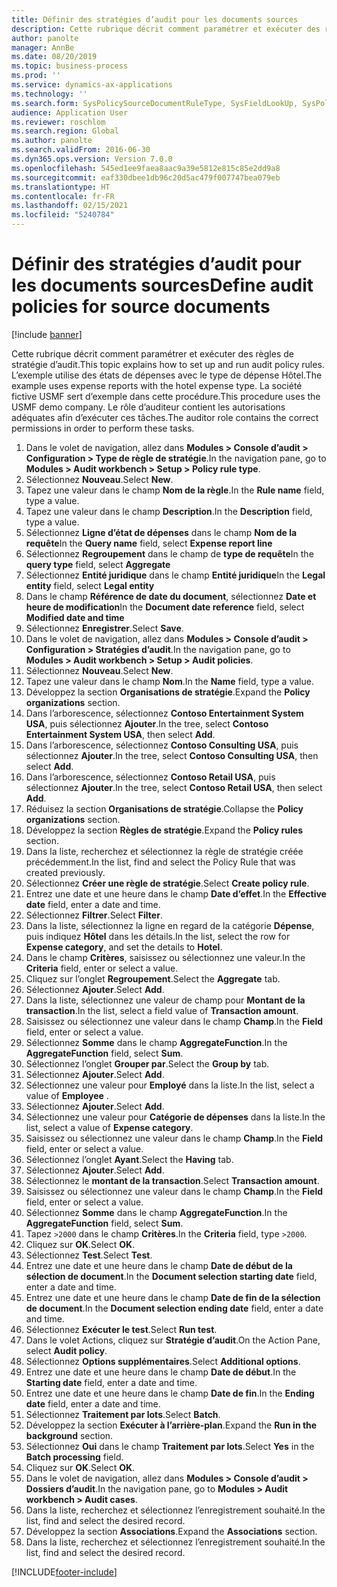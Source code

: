 ```yaml
---
title: Définir des stratégies d’audit pour les documents sources
description: Cette rubrique décrit comment paramétrer et exécuter des règles de stratégie d’audit.
author: panolte
manager: AnnBe
ms.date: 08/20/2019
ms.topic: business-process
ms.prod: ''
ms.service: dynamics-ax-applications
ms.technology: ''
ms.search.form: SysPolicySourceDocumentRuleType, SysFieldLookUp, SysPolicyListPage, SysPolicy, AuditPolicyRule, SysQueryForm, SysQueryFieldLookUp, AuditPolicyDateSelection, AuditPolicyAdditionalOption, BatchJob, CaseDetail
audience: Application User
ms.reviewer: roschlom
ms.search.region: Global
ms.author: panolte
ms.search.validFrom: 2016-06-30
ms.dyn365.ops.version: Version 7.0.0
ms.openlocfilehash: 545ed1ee9faea8aac9a39e5812e815c85e2dd9a8
ms.sourcegitcommit: eaf330dbee1db96c20d5ac479f007747bea079eb
ms.translationtype: HT
ms.contentlocale: fr-FR
ms.lasthandoff: 02/15/2021
ms.locfileid: "5240784"
---
```

# <a name="define-audit-policies-for-source-documents"></a><span data-ttu-id="fd774-103">Définir des stratégies d’audit pour les documents sources</span><span class="sxs-lookup"><span data-stu-id="fd774-103">Define audit policies for source documents</span></span>

[!include [banner](../../includes/banner.md)]

<span data-ttu-id="fd774-104">Cette rubrique décrit comment paramétrer et exécuter des règles de stratégie d’audit.</span><span class="sxs-lookup"><span data-stu-id="fd774-104">This topic explains how to set up and run audit policy rules.</span></span> <span data-ttu-id="fd774-105">L’exemple utilise des états de dépenses avec le type de dépense Hôtel.</span><span class="sxs-lookup"><span data-stu-id="fd774-105">The example uses expense reports with the hotel expense type.</span></span> <span data-ttu-id="fd774-106">La société fictive USMF sert d’exemple dans cette procédure.</span><span class="sxs-lookup"><span data-stu-id="fd774-106">This procedure uses the USMF demo company.</span></span> <span data-ttu-id="fd774-107">Le rôle d’auditeur contient les autorisations adéquates afin d’exécuter ces tâches.</span><span class="sxs-lookup"><span data-stu-id="fd774-107">The auditor role contains the correct permissions in order to perform these tasks.</span></span>

1. <span data-ttu-id="fd774-108">Dans le volet de navigation, allez dans **Modules > Console d’audit > Configuration > Type de règle de stratégie**.</span><span class="sxs-lookup"><span data-stu-id="fd774-108">In the navigation pane, go to **Modules > Audit workbench > Setup > Policy rule type**.</span></span>
2. <span data-ttu-id="fd774-109">Sélectionnez **Nouveau**.</span><span class="sxs-lookup"><span data-stu-id="fd774-109">Select **New**.</span></span>
3. <span data-ttu-id="fd774-110">Tapez une valeur dans le champ **Nom de la règle**.</span><span class="sxs-lookup"><span data-stu-id="fd774-110">In the **Rule name** field, type a value.</span></span>
4. <span data-ttu-id="fd774-111">Tapez une valeur dans le champ **Description**.</span><span class="sxs-lookup"><span data-stu-id="fd774-111">In the **Description** field, type a value.</span></span>
5. <span data-ttu-id="fd774-112">Sélectionnez **Ligne d’état de dépenses** dans le champ **Nom de la requête**</span><span class="sxs-lookup"><span data-stu-id="fd774-112">In the **Query name** field, select **Expense report line**</span></span>
6. <span data-ttu-id="fd774-113">Sélectionnez **Regroupement** dans le champ de **type de requête**</span><span class="sxs-lookup"><span data-stu-id="fd774-113">In the **query type** field, select **Aggregate**</span></span>
7. <span data-ttu-id="fd774-114">Sélectionnez **Entité juridique** dans le champ **Entité juridique**</span><span class="sxs-lookup"><span data-stu-id="fd774-114">In the **Legal entity** field, select **Legal entity**</span></span>
8. <span data-ttu-id="fd774-115">Dans le champ **Référence de date du document**, sélectionnez **Date et heure de modification**</span><span class="sxs-lookup"><span data-stu-id="fd774-115">In the **Document date reference** field, select **Modified date and time**</span></span>
9. <span data-ttu-id="fd774-116">Sélectionnez **Enregistrer**.</span><span class="sxs-lookup"><span data-stu-id="fd774-116">Select **Save**.</span></span>
10. <span data-ttu-id="fd774-117">Dans le volet de navigation, allez dans **Modules > Console d’audit > Configuration > Stratégies d’audit**.</span><span class="sxs-lookup"><span data-stu-id="fd774-117">In the navigation pane, go to **Modules > Audit workbench > Setup > Audit policies**.</span></span>
11. <span data-ttu-id="fd774-118">Sélectionnez **Nouveau**.</span><span class="sxs-lookup"><span data-stu-id="fd774-118">Select **New**.</span></span>
12. <span data-ttu-id="fd774-119">Tapez une valeur dans le champ **Nom**.</span><span class="sxs-lookup"><span data-stu-id="fd774-119">In the **Name** field, type a value.</span></span>
13. <span data-ttu-id="fd774-120">Développez la section **Organisations de stratégie**.</span><span class="sxs-lookup"><span data-stu-id="fd774-120">Expand the **Policy organizations** section.</span></span>
14. <span data-ttu-id="fd774-121">Dans l’arborescence, sélectionnez **Contoso Entertainment System USA**, puis sélectionnez **Ajouter**.</span><span class="sxs-lookup"><span data-stu-id="fd774-121">In the tree, select **Contoso Entertainment System USA**, then select **Add**.</span></span>
15. <span data-ttu-id="fd774-122">Dans l’arborescence, sélectionnez **Contoso Consulting USA**, puis sélectionnez **Ajouter**.</span><span class="sxs-lookup"><span data-stu-id="fd774-122">In the tree, select **Contoso Consulting USA**, then select **Add**.</span></span>
16. <span data-ttu-id="fd774-123">Dans l’arborescence, sélectionnez **Contoso Retail USA**, puis sélectionnez **Ajouter**.</span><span class="sxs-lookup"><span data-stu-id="fd774-123">In the tree, select **Contoso Retail USA**, then select **Add**.</span></span>
17. <span data-ttu-id="fd774-124">Réduisez la section **Organisations de stratégie**.</span><span class="sxs-lookup"><span data-stu-id="fd774-124">Collapse the **Policy organizations** section.</span></span>
18. <span data-ttu-id="fd774-125">Développez la section **Règles de stratégie**.</span><span class="sxs-lookup"><span data-stu-id="fd774-125">Expand the **Policy rules** section.</span></span>
19. <span data-ttu-id="fd774-126">Dans la liste, recherchez et sélectionnez la règle de stratégie créée précédemment.</span><span class="sxs-lookup"><span data-stu-id="fd774-126">In the list, find and select the Policy Rule that was created previously.</span></span>
20. <span data-ttu-id="fd774-127">Sélectionnez **Créer une règle de stratégie**.</span><span class="sxs-lookup"><span data-stu-id="fd774-127">Select **Create policy rule**.</span></span>
21. <span data-ttu-id="fd774-128">Entrez une date et une heure dans le champ **Date d’effet**.</span><span class="sxs-lookup"><span data-stu-id="fd774-128">In the **Effective date** field, enter a date and time.</span></span>
22. <span data-ttu-id="fd774-129">Sélectionnez **Filtrer**.</span><span class="sxs-lookup"><span data-stu-id="fd774-129">Select **Filter**.</span></span>
23. <span data-ttu-id="fd774-130">Dans la liste, sélectionnez la ligne en regard de la catégorie **Dépense**, puis indiquez **Hôtel** dans les détails.</span><span class="sxs-lookup"><span data-stu-id="fd774-130">In the list, select the row for **Expense category**, and set the details to **Hotel**.</span></span>
24. <span data-ttu-id="fd774-131">Dans le champ **Critères**, saisissez ou sélectionnez une valeur.</span><span class="sxs-lookup"><span data-stu-id="fd774-131">In the **Criteria** field, enter or select a value.</span></span>
25. <span data-ttu-id="fd774-132">Cliquez sur l’onglet **Regroupement**.</span><span class="sxs-lookup"><span data-stu-id="fd774-132">Select the **Aggregate** tab.</span></span>
26. <span data-ttu-id="fd774-133">Sélectionnez **Ajouter**.</span><span class="sxs-lookup"><span data-stu-id="fd774-133">Select **Add**.</span></span>
27. <span data-ttu-id="fd774-134">Dans la liste, sélectionnez une valeur de champ pour **Montant de la transaction**.</span><span class="sxs-lookup"><span data-stu-id="fd774-134">In the list, select a field value of **Transaction amount**.</span></span>
28. <span data-ttu-id="fd774-135">Saisissez ou sélectionnez une valeur dans le champ **Champ**.</span><span class="sxs-lookup"><span data-stu-id="fd774-135">In the **Field** field, enter or select a value.</span></span>
29. <span data-ttu-id="fd774-136">Sélectionnez **Somme** dans le champ **AggregateFunction**.</span><span class="sxs-lookup"><span data-stu-id="fd774-136">In the **AggregateFunction** field, select **Sum**.</span></span>
30. <span data-ttu-id="fd774-137">Sélectionnez l’onglet **Grouper par**.</span><span class="sxs-lookup"><span data-stu-id="fd774-137">Select the **Group by** tab.</span></span>
31. <span data-ttu-id="fd774-138">Sélectionnez **Ajouter**.</span><span class="sxs-lookup"><span data-stu-id="fd774-138">Select **Add**.</span></span>
32. <span data-ttu-id="fd774-139">Sélectionnez une valeur pour **Employé** dans la liste.</span><span class="sxs-lookup"><span data-stu-id="fd774-139">In the list, select a value of **Employee** .</span></span>
33. <span data-ttu-id="fd774-140">Sélectionnez **Ajouter**.</span><span class="sxs-lookup"><span data-stu-id="fd774-140">Select **Add**.</span></span>
34. <span data-ttu-id="fd774-141">Sélectionnez une valeur pour **Catégorie de dépenses** dans la liste.</span><span class="sxs-lookup"><span data-stu-id="fd774-141">In the list, select a value of **Expense category**.</span></span>
35. <span data-ttu-id="fd774-142">Saisissez ou sélectionnez une valeur dans le champ **Champ**.</span><span class="sxs-lookup"><span data-stu-id="fd774-142">In the **Field** field, enter or select a value.</span></span>
36. <span data-ttu-id="fd774-143">Sélectionnez l’onglet **Ayant**.</span><span class="sxs-lookup"><span data-stu-id="fd774-143">Select the **Having** tab.</span></span>
37. <span data-ttu-id="fd774-144">Sélectionnez **Ajouter**.</span><span class="sxs-lookup"><span data-stu-id="fd774-144">Select **Add**.</span></span>
38. <span data-ttu-id="fd774-145">Sélectionnez le **montant de la transaction**.</span><span class="sxs-lookup"><span data-stu-id="fd774-145">Select **Transaction amount**.</span></span>
39. <span data-ttu-id="fd774-146">Saisissez ou sélectionnez une valeur dans le champ **Champ**.</span><span class="sxs-lookup"><span data-stu-id="fd774-146">In the **Field** field, enter or select a value.</span></span>
40. <span data-ttu-id="fd774-147">Sélectionnez **Somme** dans le champ **AggregateFunction**.</span><span class="sxs-lookup"><span data-stu-id="fd774-147">In the **AggregateFunction** field, select **Sum**.</span></span>
41. <span data-ttu-id="fd774-148">Tapez `>2000` dans le champ **Critères**.</span><span class="sxs-lookup"><span data-stu-id="fd774-148">In the **Criteria** field, type `>2000`.</span></span>
42. <span data-ttu-id="fd774-149">Cliquez sur **OK**.</span><span class="sxs-lookup"><span data-stu-id="fd774-149">Select **OK**.</span></span>
43. <span data-ttu-id="fd774-150">Sélectionnez **Test**.</span><span class="sxs-lookup"><span data-stu-id="fd774-150">Select **Test**.</span></span>
44. <span data-ttu-id="fd774-151">Entrez une date et une heure dans le champ **Date de début de la sélection de document**.</span><span class="sxs-lookup"><span data-stu-id="fd774-151">In the **Document selection starting date** field, enter a date and time.</span></span>
45. <span data-ttu-id="fd774-152">Entrez une date et une heure dans le champ **Date de fin de la sélection de document**.</span><span class="sxs-lookup"><span data-stu-id="fd774-152">In the **Document selection ending date** field, enter a date and time.</span></span>
46. <span data-ttu-id="fd774-153">Sélectionnez **Exécuter le test**.</span><span class="sxs-lookup"><span data-stu-id="fd774-153">Select **Run test**.</span></span>
47. <span data-ttu-id="fd774-154">Dans le volet Actions, cliquez sur **Stratégie d’audit**.</span><span class="sxs-lookup"><span data-stu-id="fd774-154">On the Action Pane, select **Audit policy**.</span></span>
48. <span data-ttu-id="fd774-155">Sélectionnez **Options supplémentaires**.</span><span class="sxs-lookup"><span data-stu-id="fd774-155">Select **Additional options**.</span></span>
49. <span data-ttu-id="fd774-156">Entrez une date et une heure dans le champ **Date de début**.</span><span class="sxs-lookup"><span data-stu-id="fd774-156">In the **Starting date** field, enter a date and time.</span></span>
50. <span data-ttu-id="fd774-157">Entrez une date et une heure dans le champ **Date de fin**.</span><span class="sxs-lookup"><span data-stu-id="fd774-157">In the **Ending date** field, enter a date and time.</span></span>
51. <span data-ttu-id="fd774-158">Sélectionnez **Traitement par lots**.</span><span class="sxs-lookup"><span data-stu-id="fd774-158">Select **Batch**.</span></span>
52. <span data-ttu-id="fd774-159">Développez la section **Exécuter à l’arrière-plan**.</span><span class="sxs-lookup"><span data-stu-id="fd774-159">Expand the **Run in the background** section.</span></span>
53. <span data-ttu-id="fd774-160">Sélectionnez **Oui** dans le champ **Traitement par lots**.</span><span class="sxs-lookup"><span data-stu-id="fd774-160">Select **Yes** in the **Batch processing** field.</span></span>
54. <span data-ttu-id="fd774-161">Cliquez sur **OK**.</span><span class="sxs-lookup"><span data-stu-id="fd774-161">Select **OK**.</span></span>
55. <span data-ttu-id="fd774-162">Dans le volet de navigation, allez dans **Modules > Console d’audit > Dossiers d’audit**.</span><span class="sxs-lookup"><span data-stu-id="fd774-162">In the navigation pane, go to **Modules > Audit workbench > Audit cases**.</span></span>
56. <span data-ttu-id="fd774-163">Dans la liste, recherchez et sélectionnez l’enregistrement souhaité.</span><span class="sxs-lookup"><span data-stu-id="fd774-163">In the list, find and select the desired record.</span></span>
57. <span data-ttu-id="fd774-164">Développez la section **Associations**.</span><span class="sxs-lookup"><span data-stu-id="fd774-164">Expand the **Associations** section.</span></span>
58. <span data-ttu-id="fd774-165">Dans la liste, recherchez et sélectionnez l’enregistrement souhaité.</span><span class="sxs-lookup"><span data-stu-id="fd774-165">In the list, find and select the desired record.</span></span>



[!INCLUDE[footer-include](../../../includes/footer-banner.md)]